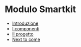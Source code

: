 # Modulo Smartkit

- [Introduzione](Sorgenti/MB/DOC/NSSKIT_01)
- [I componenti](Sorgenti/MB/DOC/NSSKIT_02)
- [Il progetto](Sorgenti/MB/DOC/NSSKIT_03)
- [Next to come](Sorgenti/MB/DOC/NSSKIT_04)
